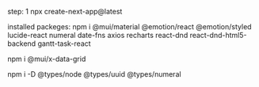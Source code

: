 step: 1
   npx create-next-app@latest

installed packeges:
  npm i @mui/material @emotion/react @emotion/styled lucide-react numeral date-fns axios recharts react-dnd react-dnd-html5-backend gantt-task-react

  npm i @mui/x-data-grid

  npm i -D @types/node @types/uuid @types/numeral